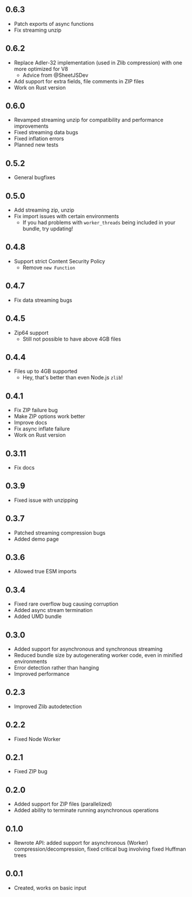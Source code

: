 ## 0.6.3
- Patch exports of async functions
- Fix streaming unzip
## 0.6.2
- Replace Adler-32 implementation (used in Zlib compression) with one more optimized for V8
  - Advice from @SheetJSDev
- Add support for extra fields, file comments in ZIP files
- Work on Rust version
## 0.6.0
- Revamped streaming unzip for compatibility and performance improvements
- Fixed streaming data bugs
- Fixed inflation errors
- Planned new tests
## 0.5.2
- General bugfixes
## 0.5.0
- Add streaming zip, unzip
- Fix import issues with certain environments
  - If you had problems with `worker_threads` being included in your bundle, try updating!
## 0.4.8
- Support strict Content Security Policy
  - Remove `new Function`
## 0.4.7
- Fix data streaming bugs
## 0.4.5
- Zip64 support
  - Still not possible to have above 4GB files
## 0.4.4
- Files up to 4GB supported
  - Hey, that's better than even Node.js `zlib`!
## 0.4.1
- Fix ZIP failure bug
- Make ZIP options work better
- Improve docs
- Fix async inflate failure
- Work on Rust version
## 0.3.11
- Fix docs
## 0.3.9
- Fixed issue with unzipping
## 0.3.7
- Patched streaming compression bugs
- Added demo page
## 0.3.6
- Allowed true ESM imports
## 0.3.4
- Fixed rare overflow bug causing corruption
- Added async stream termination
- Added UMD bundle
## 0.3.0
- Added support for asynchronous and synchronous streaming
- Reduced bundle size by autogenerating worker code, even in minified environments
- Error detection rather than hanging
- Improved performance
## 0.2.3
- Improved Zlib autodetection
## 0.2.2
- Fixed Node Worker
## 0.2.1
- Fixed ZIP bug
## 0.2.0
- Added support for ZIP files (parallelized)
- Added ability to terminate running asynchronous operations
## 0.1.0
- Rewrote API: added support for asynchronous (Worker) compression/decompression, fixed critical bug involving fixed Huffman trees
## 0.0.1
- Created, works on basic input